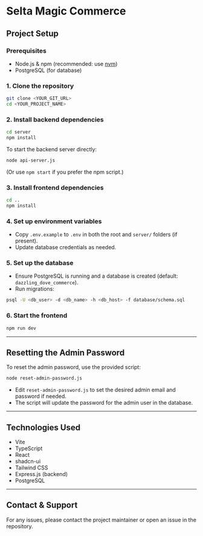# Selta Magic Commerce

## Project Setup

### Prerequisites
- Node.js & npm (recommended: use [nvm](https://github.com/nvm-sh/nvm#installing-and-updating))
- PostgreSQL (for database)

### 1. Clone the repository
```sh
git clone <YOUR_GIT_URL>
cd <YOUR_PROJECT_NAME>
```

### 2. Install backend dependencies
```sh
cd server
npm install
```

To start the backend server directly:
```sh
node api-server.js
```
(Or use `npm start` if you prefer the npm script.)

### 3. Install frontend dependencies
```sh
cd ..
npm install
```

### 4. Set up environment variables
- Copy `.env.example` to `.env` in both the root and `server/` folders (if present).
- Update database credentials as needed.

### 5. Set up the database
- Ensure PostgreSQL is running and a database is created (default: `dazzling_dove_commerce`).
- Run migrations:
```sh
psql -U <db_user> -d <db_name> -h <db_host> -f database/schema.sql
```

### 6. Start the frontend
```sh
npm run dev
```

---

## Resetting the Admin Password

To reset the admin password, use the provided script:

```sh
node reset-admin-password.js
```

- Edit `reset-admin-password.js` to set the desired admin email and password if needed.
- The script will update the password for the admin user in the database.

---

## Technologies Used
- Vite
- TypeScript
- React
- shadcn-ui
- Tailwind CSS
- Express.js (backend)
- PostgreSQL

---

## Contact & Support
For any issues, please contact the project maintainer or open an issue in the repository.
